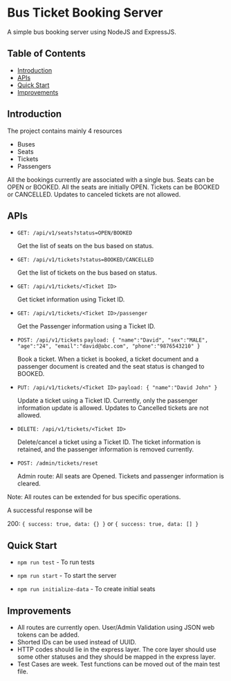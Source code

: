 # Bus Ticket Booking Server
A simple bus booking server using NodeJS and ExpressJS.

## Table of Contents

- [Introduction](#introduction)
- [APIs](#apis)
- [Quick Start](#quick-start)
- [Improvements](#improvements)



## Introduction

The project contains mainly 4 resources

- Buses
- Seats
- Tickets
- Passengers

All the bookings currently are associated with a single bus.
Seats can be OPEN or BOOKED. All the seats are initially OPEN.
Tickets can be BOOKED or CANCELLED. Updates to canceled tickets are not allowed.


## APIs

- `GET: /api/v1/seats?status=OPEN/BOOKED`

  Get the list of seats on the bus based on status.

- `GET: /api/v1/tickets?status=BOOKED/CANCELLED`

  Get the list of tickets on the bus based on status.

- `GET: /api/v1/tickets/<Ticket ID>`

  Get ticket information using Ticket ID.

- `GET: /api/v1/tickets/<Ticket ID>/passenger`

  Get the Passenger information using a Ticket ID.

- `POST: /api/v1/tickets`
`payload:
{
  "name":"David",
  "sex":"MALE",
  "age":"24",
  "email":"david@abc.com",
  "phone":"9876543210"
}`

  Book a ticket. When a ticket is booked, a ticket document and a passenger document is created and the seat status is changed to BOOKED.

- `PUT: /api/v1/tickets/<Ticket ID>`
`payload:
{
  "name":"David John"
}`

  Update a ticket using a Ticket ID. Currently, only the passenger information update is allowed. Updates to Cancelled tickets are not allowed.

- `DELETE: /api/v1/tickets/<Ticket ID>`

  Delete/cancel a ticket using a Ticket ID. The ticket information is retained, and the passenger information is removed currently.

- `POST: /admin/tickets/reset`

  Admin route: All seats are Opened. Tickets and passenger information is cleared.


Note: All routes can be extended for bus specific operations.


A successful response will be

200: `{ success: true, data: {} }` or `{ success: true, data: [] }`



## Quick Start

- `npm run test` - To run tests

- `npm run start` - To start the server

- `npm run initialize-data` - To create initial seats


## Improvements

- All routes are currently open. User/Admin Validation using JSON web tokens can be added.
- Shorted IDs can be used instead of UUID.
-  HTTP codes should lie in the express layer. The core layer should use some other statuses and they should be mapped in the express layer.
- Test Cases are week. Test functions can be moved out of the main test file.
